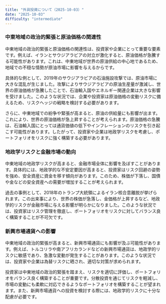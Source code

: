 ```yaml
---
title: "外貨投資について（2025-10-03）"
date: "2025-10-03"
difficulty: "intermediate"
---
```


### 中東地域の政治的緊張と原油価格の関連性

中東地域の政治的緊張と原油価格の関連性は、投資家や企業にとって重要な要素です。例えば、イランとサウジアラビアの対立が激化すると、原油価格が急騰する可能性があります。これは、中東地域が世界の原油供給の中心地であるため、地域での不穏な情勢が原油市場に影響を与えるからです。

具体的な例として、2019年のサウジアラビアの石油施設攻撃では、原油市場に大きな混乱が生じました。攻撃によりサウジアラビアの原油生産量が激減し、世界の原油価格が急騰したことで、石油輸入国やエネルギー関連企業は大きな影響を受けました。このような状況では、企業や投資家は原油価格の変動リスクに備えるため、リスクヘッジの戦略を検討する必要があります。

さらに、中東地域での紛争や緊張が高まると、原油の供給量にも影響が出ます。これにより、世界の原油価格が急上昇することが考えられます。原油価格の急騰は、石油輸入国にとっては通貨価値の低下やインフレーションのリスクを引き起こす可能性があります。したがって、投資家や企業は地政学リスクを考慮し、ポートフォリオをリスクに強く構築する必要があります。

### 地政学リスクと金融市場の動向

中東地域の地政学リスクが高まると、金融市場全体に影響を及ぼすことがあります。具体的には、地政学的な不安定要因が高まると、投資家はリスク回避の姿勢を強め、安全資産に資金を移す傾向があります。このため、株価が下落し、国債や金などの安全資産への需要が増加することが考えられます。

過去の事例として、2018年のトランプ大統領によるイラン核合意離脱が挙げられます。この出来事により、世界の株価が急落し、金価格が上昇するなど、地政学的リスクが金融市場に与える影響が明らかになりました。このような状況では、投資家はリスク管理を徹底し、ポートフォリオをリスクに対してバランス良く構築することが不可欠です。

### 新興市場通貨への影響

中東地域の政治的緊張が高まると、新興市場通貨にも影響が及ぶ可能性があります。例えば、トルコリラや南アフリカランドなどの新興市場通貨は、地政学的リスクに敏感であり、急激な変動が発生することがあります。このような状況では、投資家や企業は為替リスクに晒され、適切な対策が求められます。

投資家は中東地域の政治的緊張を踏まえ、リスクを適切に評価し、ポートフォリオをバランス良く構築することが重要です。分散投資を通じてリスクを軽減し、市場の変動にも柔軟に対応できるようなポートフォリオを構築することが望まれます。また、新興市場通貨への投資を検討する際には、地政学的リスクに十分な配慮が必要です。
